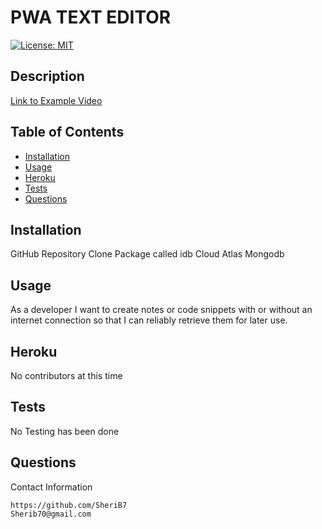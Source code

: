 # PWA TEXT EDITOR
<!-- license badge -->
[![License: MIT](https://img.shields.io/badge/License-MIT-yellow.svg)](https://opensource.org/licenses/MIT)

## Description

[Link to Example Video](https://EXAPMLE)  

## Table of Contents
* [Installation](#Installation)
* [Usage](#Usage)
* [Heroku](#Heroku)
* [Tests](#Tests)
* [Questions](#Questions)



 ## Installation
 GitHub Repository Clone
 Package called idb
 Cloud Atlas Mongodb

## Usage
As a developer I want to create notes or code snippets with or without an internet connection
so that I can reliably retrieve them for later use.

## Heroku 
No contributors at this time

## Tests 
No Testing has been done

## Questions



Contact Information
```
https://github.com/SheriB7
Sherib70@gmail.com
```
